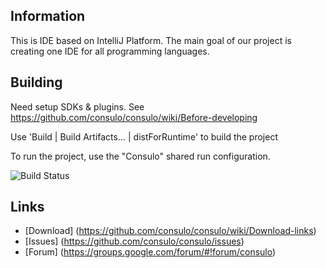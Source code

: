 ## Information

This is IDE based on IntelliJ Platform. The main goal of our project is creating one IDE for all programming languages.

## Building

Need setup SDKs & plugins. See https://github.com/consulo/consulo/wiki/Before-developing

Use 'Build | Build Artifacts... | distForRuntime' to build the project

To run the project, use the "Consulo" shared run configuration.

![Build Status](http://must-be.org/vulcan/statusImage?name=consulo)

## Links

* [Download] (https://github.com/consulo/consulo/wiki/Download-links)
* [Issues] (https://github.com/consulo/consulo/issues)
* [Forum] (https://groups.google.com/forum/#!forum/consulo)
